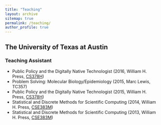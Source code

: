 ```yaml
---
title: "Teaching"
layout: archive
sitemap: true
permalink: /teaching/
author_profile: true
---
```


## The University of Texas at Austin

### Teaching Assistant

- Public Policy and the Digitally Native Technologist (2016, William H. Press, [CS378H](http://wpressutexas.net/cs378h/index.php?title=CS378H_Public_Policy_and_the_Digitally_Native_Technologist))
- Problem Solving: Molecular Biology/Epidemiology (2015, Marc Lewis, TC357)
- Public Policy and the Digitally Native Technologist (2015, William H. Press, [CS378H](http://wpressutexas.net/cs378h/index.php?title=CS378H_Public_Policy_and_the_Digitally_Native_Technologist))
- Statistical and Discrete Methods for Scientific Computing (2014, William H. Press, [CSE383M](http://wpressutexas.net/coursewiki/index.php?title=Main_Page))
- Statistical and Discrete Methods for Scientific Computing (2013, William H. Press, [CSE383M](http://wpressutexas.net/coursewiki/index.php?title=Main_Page))
